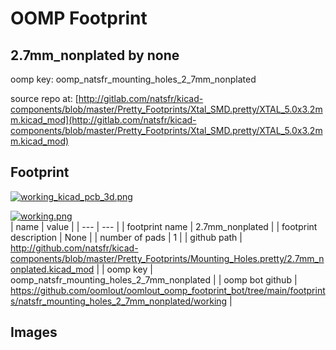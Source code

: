 # OOMP Footprint  
## 2.7mm_nonplated  by none  
  
oomp key: oomp_natsfr_mounting_holes_2_7mm_nonplated  
  
source repo at: [http://gitlab.com/natsfr/kicad-components/blob/master/Pretty_Footprints/Xtal_SMD.pretty/XTAL_5.0x3.2mm.kicad_mod](http://gitlab.com/natsfr/kicad-components/blob/master/Pretty_Footprints/Xtal_SMD.pretty/XTAL_5.0x3.2mm.kicad_mod)  
## Footprint  
  
[![working_kicad_pcb_3d.png](working_kicad_pcb_3d_600.png)](working_kicad_pcb_3d.png)  
  
[![working.png](working_600.png)](working.png)  
| name | value | 
| --- | --- | 
| footprint name | 2.7mm_nonplated | 
| footprint description | None | 
| number of pads | 1 | 
| github path | http://github.com/natsfr/kicad-components/blob/master/Pretty_Footprints/Mounting_Holes.pretty/2.7mm_nonplated.kicad_mod | 
| oomp key | oomp_natsfr_mounting_holes_2_7mm_nonplated | 
| oomp bot github | https://github.com/oomlout/oomlout_oomp_footprint_bot/tree/main/footprints/natsfr_mounting_holes_2_7mm_nonplated/working | 
## Images  
